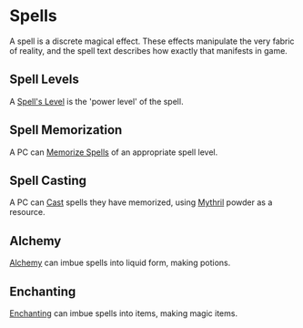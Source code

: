 # Spells

A spell is a discrete magical effect. These effects manipulate the very fabric of reality, and the spell text describes how exactly that manifests in game.
## Spell Levels
A [Spell's Level](Spell%20Level.md) is the 'power level' of the spell.
## Spell Memorization
A PC can [Memorize Spells](Spell%20Memorization.md) of an appropriate spell level.
## Spell Casting
A PC can [Cast](../../Spellcasting.md) spells they have memorized, using [Mythril](Mythril.md) powder as a resource. 
## Alchemy
[Alchemy](Alchemy/Alchemy.md) can imbue spells into liquid form, making potions.
## Enchanting
[Enchanting](Enchanting/Enchanting.md) can imbue spells into items, making magic items.

